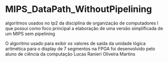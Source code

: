 # MIPS_DataPath_WithoutPipelining
algoritmos usados no tp2 da disciplina de organização de computadores I que possui como foco principal a elaboração de uma versão simplificada de um MIPS sem pipelining 

O algoritmo usado para exibir os valores de saída da unidade lógica aritmética para o display de 7 segmentos na FPGA foi desenvolvido pelo aluno de ciência da computação Lucas Ranieri Oliveira Martins 
